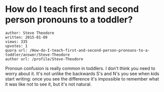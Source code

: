 # How do I teach first and second person pronouns to a toddler?

	author: Steve Theodore
	written: 2015-01-09
	views: 335
	upvotes: 1
	quora url: /How-do-I-teach-first-and-second-person-pronouns-to-a-toddler/answer/Steve-Theodore
	author url: /profile/Steve-Theodore


Pronoun confusion is really common in toddlers. I don't think you need to worry about it. It's not unlike the backwards S's and N's you see when kids start writing: once you see the difference it's impossible to remember what it was like not to see it, but it's not natural.


